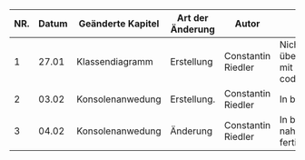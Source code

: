 |NR.| Datum  | Geänderte Kapitel   | Art der Änderung  | Autor  | Status |
|---|---|---|---|---|---|
|1   | 27.01  | Klassendiagramm  | Erstellung  | Constantin Riedler  | Nicht übereinstimmend mit Java source code |
| 2  | 03.02  | Konsolenanwedung  | Erstellung.| Constantin Riedler   |In bearbeitung
|3   | 04.02  | Konsolenanwedung  | Änderung  | Constantin Riedler   | In bearbeitung, nahe zu fertigstellung

